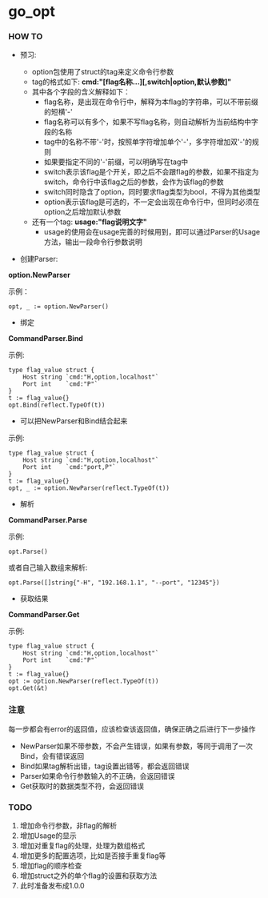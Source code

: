 # go_opt

### HOW TO
- 预习:
  - option包使用了struct的tag来定义命令行参数
  - tag的格式如下: **cmd:"[flag名称...][,switch|option,默认参数]"**
  - 其中各个字段的含义解释如下：
    - flag名称，是出现在命令行中，解释为本flag的字符串，可以不带前缀的短横'-'
    - flag名称可以有多个，如果不写flag名称，则自动解析为当前结构中字段的名称
    - tag中的名称不带'-'时，按照单字符增加单个'-'，多字符增加双'-'的规则
    - 如果要指定不同的'-'前缀，可以明确写在tag中
    - switch表示该flag是个开关，即之后不会跟flag的参数，如果不指定为switch，命令行中该flag之后的参数，会作为该flag的参数
    - switch同时隐含了option，同时要求flag类型为bool，不得为其他类型
    - option表示该flag是可选的，不一定会出现在命令行中，但同时必须在option之后增加默认参数
  - 还有一个tag: **usage:"flag说明文字"**
    - usage的使用会在usage完善的时候用到，即可以通过Parser的Usage方法，输出一段命令行参数说明

- 创建Parser:

**option.NewParser**

示例：

```
opt, _ := option.NewParser()
```

- 绑定

**CommandParser.Bind**

示例:

```
type flag_value struct {
    Host string `cmd:"H,option,localhost"`
    Port int    `cmd:"P"`
}
t := flag_value{}
opt.Bind(reflect.TypeOf(t))
```

- 可以把NewParser和Bind结合起来

示例:

```
type flag_value struct {
    Host string `cmd:"H,option,localhost"`
    Port int    `cmd:"port,P"`
}
t := flag_value{}
opt, _ := option.NewParser(reflect.TypeOf(t))
```

- 解析

**CommandParser.Parse**

示例:

```
opt.Parse()
```

或者自己输入数组来解析:

```
opt.Parse([]string{"-H", "192.168.1.1", "--port", "12345"})
```

- 获取结果

**CommandParser.Get**

示例:

```
type flag_value struct {
    Host string `cmd:"H,option,localhost"`
    Port int    `cmd:"P"`
}
t := flag_value{}
opt := option.NewParser(reflect.TypeOf(t))
opt.Get(&t)
```

### 注意

每一步都会有error的返回值，应该检查该返回值，确保正确之后进行下一步操作
- NewParser如果不带参数，不会产生错误，如果有参数，等同于调用了一次Bind，会有错误返回
- Bind如果tag解析出错，tag设置出错等，都会返回错误
- Parser如果命令行参数输入的不正确，会返回错误
- Get获取时的数据类型不符，会返回错误

### TODO
1. 增加命令行参数，非flag的解析
2. 增加Usage的显示
3. 增加对重复flag的处理，处理为数组格式
4. 增加更多的配置选项，比如是否接手重复flag等
5. 增加flag的顺序检查
6. 增加struct之外的单个flag的设置和获取方法
7. 此时准备发布成1.0.0

